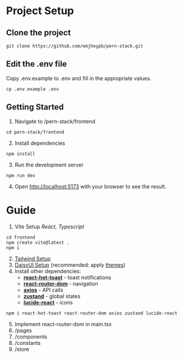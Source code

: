 # Project Setup
## Clone the project
```
git clone https://github.com/emjheypb/pern-stack.git
```
## Edit the .env file
Copy .env.example to .env and fill in the appropriate values.
```
cp .env.example .env
```

## Getting Started
1. Navigate to /pern-stack/frontend
```
cd pern-stack/frontend
```
2. Install dependencies
```
npm install
```
3. Run the development server
```
npm run dev
```
4. Open [http://localhost:5173](http://localhost:5173) with your browser to see the result.

# Guide
1. Vite Setup *React, Typescript*
```
cd frontend
npm create vite@latest .
npm i
```
2. [Tailwind Setup](https://tailwindcss.com/docs/installation/using-vite)
3. [DaisyUI Setup](https://daisyui.com/docs/install/) (recommended: apply [themes](https://daisyui.com/docs/themes/))
4. Install other dependencies:
    - **[react-hot-toast](https://react-hot-toast.com/)** - toast notifications
    - **[react-router-dom](https://reactrouter.com/)** - navigation
    - **[axios](https://axios-http.com/docs/intro)** - API calls
    - **[zustand](https://zustand-demo.pmnd.rs/)** - global states
    - **[lucide-react](https://lucide.dev/guide/packages/lucide-react)** - icons
```
npm i react-hot-toast react-router-dom axios zustand lucide-react
```
5. Implement react-router-dom in main.tsx
6. /pages
7. /components
8. /constants
9. /store
